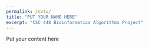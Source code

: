 ```yaml
---
permalink: /cvtu/
title: "PUT YOUR NAME HERE"
excerpt: "CSC 448 Bioinformatics Algorithms Project"
---
```


Put your content here
